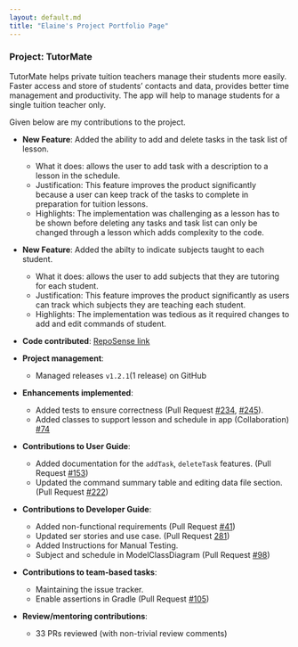 ```yaml
---
layout: default.md
title: "Elaine's Project Portfolio Page"
---
```


### Project: TutorMate

TutorMate helps private tuition teachers manage their students more easily. Faster access and store of students’ contacts and data, provides better time management and productivity. The app will help to manage students for a single tuition teacher only.

Given below are my contributions to the project.

* **New Feature**: Added the ability to add and delete tasks in the task list of lesson.
  * What it does: allows the user to add task with a description to a lesson in the schedule.
  * Justification: This feature improves the product significantly because a user can keep track of the tasks to complete in preparation for tuition lessons.
  * Highlights: The implementation was challenging as a lesson has to be shown before deleting any tasks and task list can only be changed through a lesson which adds complexity to the code.
  
* **New Feature**: Added the abilty to indicate subjects taught to each student.
  * What it does: allows the user to add subjects that they are tutoring for each student.
  * Justification: This feature improves the product significantly as users can track which subjects they are teaching each student.
  * Highlights: The implementation was tedious as it required changes to add and edit commands of student. 

* **Code contributed**: [RepoSense link](https://nus-cs2103-ay2324s1.github.io/tp-dashboard/?search=elaineshijie&breakdown=true)

* **Project management**:
    * Managed releases `v1.2.1`(1 release) on GitHub

* **Enhancements implemented**:
    * Added tests to ensure correctness (Pull Request [#234](https://github.com/AY2324S1-CS2103T-T11-3/tp/pull/234), [#245](https://github.com/AY2324S1-CS2103T-T11-3/tp/pull/245)).
    * Added classes to support lesson and schedule in app (Collaboration) [#74](https://github.com/AY2324S1-CS2103T-T11-3/tp/pull/74)

* **Contributions to User Guide**:
    * Added documentation for the `addTask`, `deleteTask` features. (Pull Request [#153](https://github.com/AY2324S1-CS2103T-T11-3/tp/pull/153))
    * Updated the command summary table and editing data file section. (Pull Request [#222](https://github.com/AY2324S1-CS2103T-T11-3/tp/pull/222))

* **Contributions to Developer Guide**:
    * Added non-functional requirements (Pull Request [#41](https://github.com/AY2324S1-CS2103T-T11-3/tp/pull/41))
    * Updated ser stories and use case. (Pull Request [281](https://github.com/AY2324S1-CS2103T-T11-3/tp/pull/281))
    * Added Instructions for Manual Testing. 
    * Subject and schedule in ModelClassDiagram (Pull Request [#98](https://github.com/AY2324S1-CS2103T-T11-3/tp/pull/98))

* **Contributions to team-based tasks**:
    * Maintaining the issue tracker.
    * Enable assertions in Gradle (Pull Request [#105](https://github.com/AY2324S1-CS2103T-T11-3/tp/pull/105))

* **Review/mentoring contributions**:
    * 33 PRs reviewed (with non-trivial review comments)

